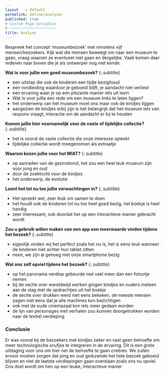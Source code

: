 ```yaml
---
layout   : default
permalink: define/analyse/
published: true
# Custom Page Variables
# ─────────────────────
title: Analyse
---
```

Bespreek het concept ‘museumbezoek’ met minstens vijf mensen/bezoekers. Kijk wat die mensen beweegt om naar een museum te gaan, vraag waarom ze eventueel niet gaan en dergelijke. Vaak komen daar redenen naar boven die je als ontwerper nog niet kende.  

__Wat is voor jullie een goed museumbezoek?__
{:.subtitle}

 - een uitstap die ook de kinderen een tijdje bezighoud
 - een rondleiding waardoor je geboeid blijft, je aandacht niet verliest
 - een ervaring waar je op een plezante manier iets uit leert 
 - Wat is voor jullie een rede om een museum links te laten liggen?
 - het onderwerp van het museum moet ons maar ook de kindjes liggen
 - aangezien de kindjes erbij zijn is het belangrijk dat het museum iets van respons vraagt, interactie om de aandacht er bij te houden  

__Komen jullie hier voornamelijk voor de vaste of tijdelijke collectie?__
{:.subtitle}

 - het is vooral de vaste collectie die onze interesse opwekt
 - tijdelijke collectie wordt meegenomen als extraatje  

__Waarom kozen jullie voor het MIAT?__
{:.subtitle}

 - op aanraden van de gezinsbond, het zou een heel leuk museum zijn voor jong en oud
 - door de zoektocht voor de kindjes
 - het onderwerp, de evolutie  

__Loont het tot nu toe jullie verwachtingen in?__
{:.subtitle}
 - Het spreekt wel, zeer leuk om samen te doen
 - het houdt ook de kinderen tot nu toe heel goed bezig, het boekje is heel handig
 - zeer interessant, ook doordat het op een interactieve manier gebracht wordt  

__Zou u gebruik willen maken van een app een meerwaarde vinden tijdens het bezoek?__
{:.subtitle}
 - eigenlijk vinden wij het perfect zoals het nu is, het is eens leuk wanneer de kinderen niet achter hun tablet zitten
 - neen, we zijn al genoeg met onze smartphone bezig  

__Wat ons zelf opviel tijdens het bezoek?__
{:.subtitle}
 - op het panorama verdiep gebeurde niet veel meer dan een fotootje nemen
 - bij de sectie over wereldwijd werken gingen kindjes en ouders meteen aan de slag met de opdrachtjes uit het boekje
 - de sectie over drukken werd niet eens bekeken, de meeste mensen zagen niet eens dat je alle machines kon bezichtigen
 - ook met de oude cinemazaal kon iets meer gedaan worden
 - de lijn van personages met verhalen zou kunnen doorgetrokken worden naar de textiel verdieping   

### Conclusie
Er was vooral bij de bezoekers met kindjes zeker en vast geen behoefte om meer technologische snufjes te integreren in de ervaring. Dit is een grote uitdaging voor ons om hier net de behoefte te gaan creëren. We zullen ervoor moeten zorgen dat jong en oud gedurende het hele bezoek geboeid blijven en niet de laatste verdiepingen gaan overslaan zoals ons nu opviel. Ons doel wordt om hen op een leuke, interactieve manier